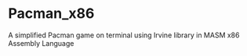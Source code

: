 # Pacman_x86
A simplified Pacman game on terminal using Irvine library in MASM x86 Assembly Language

